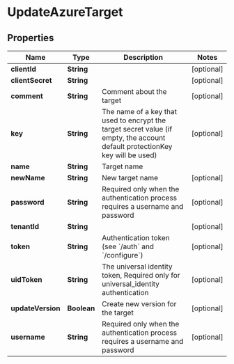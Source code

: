

# UpdateAzureTarget

## Properties

Name | Type | Description | Notes
------------ | ------------- | ------------- | -------------
**clientId** | **String** |  |  [optional]
**clientSecret** | **String** |  |  [optional]
**comment** | **String** | Comment about the target |  [optional]
**key** | **String** | The name of a key that used to encrypt the target secret value (if empty, the account default protectionKey key will be used) |  [optional]
**name** | **String** | Target name | 
**newName** | **String** | New target name |  [optional]
**password** | **String** | Required only when the authentication process requires a username and password |  [optional]
**tenantId** | **String** |  |  [optional]
**token** | **String** | Authentication token (see &#x60;/auth&#x60; and &#x60;/configure&#x60;) |  [optional]
**uidToken** | **String** | The universal identity token, Required only for universal_identity authentication |  [optional]
**updateVersion** | **Boolean** | Create new version for the target |  [optional]
**username** | **String** | Required only when the authentication process requires a username and password |  [optional]



